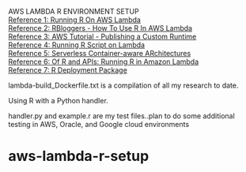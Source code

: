 
AWS LAMBDA R ENVIRONMENT SETUP\
[Reference 1: Running R On AWS Lambda](https://medium.com/bakdata/running-r-on-aws-lambda-9d40643551a6)\
[Reference 2: RBloggers - How To Use R In AWS Lambda](https://www.r-bloggers.com/how-to-use-r-in-aws-lambda/)\
[Reference 3: AWS Tutorial - Publishing a Custom Runtime](https://docs.aws.amazon.com/lambda/latest/dg/runtimes-walkthrough.html) \
[Reference 4: Running R Script on Lambda](https://medium.com/veltra-engineering/running-r-script-on-aws-lambda-custom-runtime-3a87403dcb) \
[Reference 5: Serverless Container-aware ARchitectures](https://github.com/grycap/scar/tree/master/examples/r) \
[Reference 6: Of R and APIs: Running R in Amazon Lambda](https://numeract.github.io/aws-lambda-r/#1) \
[Reference 7: R Deployment Package](https://github.com/numeract/aws-lambda-r/blob/master/scripts/13_create_deployment_package.sh)

lambda-build_Dockerfile.txt is a compilation of all my research to date.

Using R with a Python handler.

handler.py and example.r are my test files..plan to do some additional testing in AWS, Oracle, and Google cloud environments

	
# aws-lambda-r-setup

